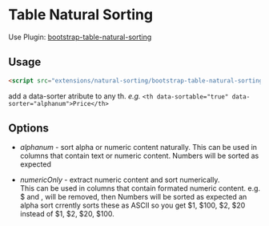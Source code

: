 # Table Natural Sorting

Use Plugin: [bootstrap-table-natural-sorting](https://github.com/wenzhixin/bootstrap-table/tree/master/src/extensions/natural-sorting)

## Usage

```html
<script src="extensions/natural-sorting/bootstrap-table-natural-sorting.js"></script>
```

add a data-sorter atribute to any th. 
*e.g.* ```<th data-sortable="true" data-sorter="alphanum">Price</th>```

## Options

* *alphanum* - sort alpha or numeric content naturally.
    This can be used in columns that contain text or numeric content. 
    Numbers will be sorted as expected 

* *numericOnly* - extract numeric content and sort numerically.  
  This can be used in columns that contain formated numeric content. 
  e.g. $ and , will be removed, then Numbers will be sorted as expected
  an alpha sort crrently sorts these as ASCII so you get $1, $100, $2, $20
  instead of $1, $2, $20, $100.

